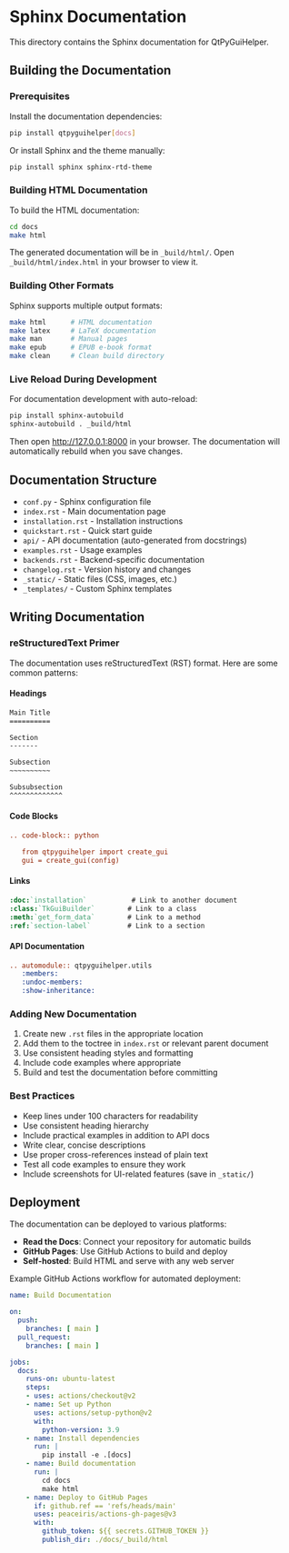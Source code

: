 # Sphinx Documentation

This directory contains the Sphinx documentation for QtPyGuiHelper.

## Building the Documentation

### Prerequisites

Install the documentation dependencies:

```bash
pip install qtpyguihelper[docs]
```

Or install Sphinx and the theme manually:

```bash
pip install sphinx sphinx-rtd-theme
```

### Building HTML Documentation

To build the HTML documentation:

```bash
cd docs
make html
```

The generated documentation will be in `_build/html/`. Open `_build/html/index.html` in your browser to view it.

### Building Other Formats

Sphinx supports multiple output formats:

```bash
make html      # HTML documentation
make latex     # LaTeX documentation
make man       # Manual pages
make epub      # EPUB e-book format
make clean     # Clean build directory
```

### Live Reload During Development

For documentation development with auto-reload:

```bash
pip install sphinx-autobuild
sphinx-autobuild . _build/html
```

Then open http://127.0.0.1:8000 in your browser. The documentation will automatically rebuild when you save changes.

## Documentation Structure

- `conf.py` - Sphinx configuration file
- `index.rst` - Main documentation page
- `installation.rst` - Installation instructions
- `quickstart.rst` - Quick start guide
- `api/` - API documentation (auto-generated from docstrings)
- `examples.rst` - Usage examples
- `backends.rst` - Backend-specific documentation
- `changelog.rst` - Version history and changes
- `_static/` - Static files (CSS, images, etc.)
- `_templates/` - Custom Sphinx templates

## Writing Documentation

### reStructuredText Primer

The documentation uses reStructuredText (RST) format. Here are some common patterns:

#### Headings
```rst
Main Title
==========

Section
-------

Subsection
~~~~~~~~~~

Subsubsection
^^^^^^^^^^^^^
```

#### Code Blocks
```rst
.. code-block:: python

   from qtpyguihelper import create_gui
   gui = create_gui(config)
```

#### Links
```rst
:doc:`installation`           # Link to another document
:class:`TkGuiBuilder`        # Link to a class
:meth:`get_form_data`        # Link to a method
:ref:`section-label`         # Link to a section
```

#### API Documentation
```rst
.. automodule:: qtpyguihelper.utils
   :members:
   :undoc-members:
   :show-inheritance:
```

### Adding New Documentation

1. Create new `.rst` files in the appropriate location
2. Add them to the toctree in `index.rst` or relevant parent document
3. Use consistent heading styles and formatting
4. Include code examples where appropriate
5. Build and test the documentation before committing

### Best Practices

- Keep lines under 100 characters for readability
- Use consistent heading hierarchy
- Include practical examples in addition to API docs
- Write clear, concise descriptions
- Use proper cross-references instead of plain text
- Test all code examples to ensure they work
- Include screenshots for UI-related features (save in `_static/`)

## Deployment

The documentation can be deployed to various platforms:

- **Read the Docs**: Connect your repository for automatic builds
- **GitHub Pages**: Use GitHub Actions to build and deploy
- **Self-hosted**: Build HTML and serve with any web server

Example GitHub Actions workflow for automated deployment:

```yaml
name: Build Documentation

on:
  push:
    branches: [ main ]
  pull_request:
    branches: [ main ]

jobs:
  docs:
    runs-on: ubuntu-latest
    steps:
    - uses: actions/checkout@v2
    - name: Set up Python
      uses: actions/setup-python@v2
      with:
        python-version: 3.9
    - name: Install dependencies
      run: |
        pip install -e .[docs]
    - name: Build documentation
      run: |
        cd docs
        make html
    - name: Deploy to GitHub Pages
      if: github.ref == 'refs/heads/main'
      uses: peaceiris/actions-gh-pages@v3
      with:
        github_token: ${{ secrets.GITHUB_TOKEN }}
        publish_dir: ./docs/_build/html
```

